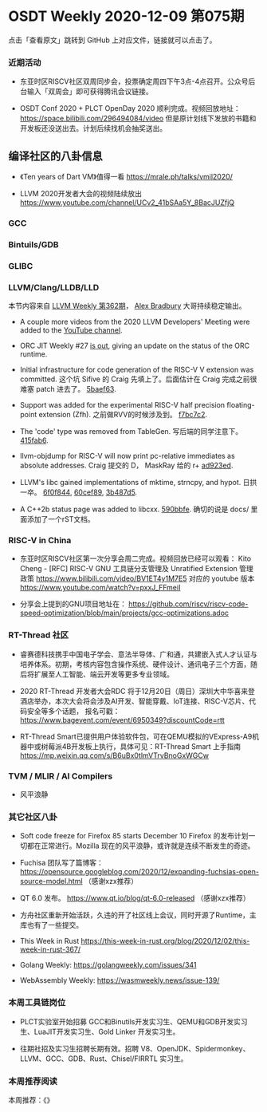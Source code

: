 # OSDT Weekly 2020-12-09 第075期

点击「查看原文」跳转到 GitHub 上对应文件，链接就可以点击了。

### 近期活动

* 东亚时区RISCV社区双周同步会，投票确定周四下午3点-4点召开。公众号后台输入「双周会」即可获得腾讯会议链接。

* OSDT Conf 2020 + PLCT OpenDay 2020 顺利完成。视频回放地址：
  https://space.bilibili.com/296494084/video
  但是原计划线下发放的书籍和开发板还没送出去。计划后续找机会抽奖送出。

## 编译社区的八卦信息

* 《Ten years of Dart VM》值得一看
  https://mrale.ph/talks/vmil2020/

* LLVM 2020开发者大会的视频陆续放出
  https://www.youtube.com/channel/UCv2_41bSAa5Y_8BacJUZfjQ

### GCC

### Bintuils/GDB


### GLIBC


### LLVM/Clang/LLDB/LLD

本节内容来自 [LLVM Weekly 第362期](http://llvmweekly.org/issue/362)，
[Alex Bradbury](https://www.linkedin.com/in/alex-bradbury/) 大哥持续稳定输出。

* A couple more videos from the 2020 LLVM Developers' Meeting were added to the [YouTube channel](https://www.youtube.com/channel/UCv2_41bSAa5Y_8BacJUZfjQ).

* ORC JIT Weekly #27 [is out](http://lists.llvm.org/pipermail/llvm-dev/2020-December/147183.html),
  giving an update on the status of the ORC runtime.


* Initial infrastructure for code generation of the RISC-V V extension was committed.
  这个坑 Sifive 的 Craig 先填上了。后面估计在 Craig 完成之前很难塞 patch 进去了。
  [5baef63](https://reviews.llvm.org/rG5baef6353e8).


* Support was added for the experimental RISC-V half precision floating-point extension (Zfh).
  之前做RVV的时候涉及到。
  [f7bc7c2](https://reviews.llvm.org/rGf7bc7c2981d).

* The 'code' type was removed from TableGen.
  写后端的同学注意下。
  [415fab6](https://reviews.llvm.org/rG415fab6f67b).

* llvm-objdump for RISC-V will now print pc-relative immediates as absolute addresses.
  Craig 提交的 D， MaskRay 给的 r+
  [ad923ed](https://reviews.llvm.org/rGad923edfc1c).

* LLVM's libc gained implementations of mktime, strncpy, and hypot.
  日拱一卒。
  [6f0f844](https://reviews.llvm.org/rG6f0f844e9af),
  [60cef89](https://reviews.llvm.org/rG60cef893627),
  [3b487d5](https://reviews.llvm.org/rG3b487d51e2e).

* A C++2b status page was added to libcxx.
  [590bbfe](https://reviews.llvm.org/rG590bbfe0d80).
  确切的说是 docs/ 里面添加了一个rST文档。

### RISC-V in China

* 东亚时区RISCV社区第一次分享会周二完成。视频回放已经可以观看：
  Kito Cheng - [RFC] RISC-V GNU 工具链分支管理及 Unratified Extension 管理政策
  https://www.bilibili.com/video/BV1ET4y1M7E5
  对应的 youtube 版本
  https://www.youtube.com/watch?v=pxxJ_FFmeiI

* 分享会上提到的GNU项目地址在：
  https://github.com/riscv/riscv-code-speed-optimization/blob/main/projects/gcc-optimizations.adoc

### RT-Thread 社区

- 睿赛德科技携手中国电子学会、意法半导体、广和通，共建嵌入式人才认证与培养体系。初期，考核内容包含操作系统、硬件设计、通讯电子三个方面，随后将扩展至人工智能、端云开发等更多专业领域。

- 2020 RT-Thread 开发者大会RDC 将于12月20日（周日）深圳大中华喜来登酒店举办，本次大会将会涉及AI开发、智能穿戴、IoT连接、RISC-V芯片、代码安全等多个话题， 报名可戳：
https://www.bagevent.com/event/6950349?discountCode=rtt

- RT-Thread Smart已提供用户体验软件包，可在QEMU模拟的VExpress-A9机器中或树莓派4B开发板上执行，具体可见：RT-Thread Smart 上手指南 https://mp.weixin.qq.com/s/B6uBx0tlmVTrvBnoGxWGCw

### TVM / MLIR / AI Compilers

- 风平浪静

### 其它社区八卦

- Soft code freeze for Firefox 85 starts December 10
  Firefox 的发布计划一切都在正常进行。Mozilla 现在的风平浪静，或许就是连续不断发生的奇迹。

- Fuchisa 团队写了篇博客：
  https://opensource.googleblog.com/2020/12/expanding-fuchsias-open-source-model.html
  （感谢xzx推荐）

- QT 6.0 发布。
  https://www.qt.io/blog/qt-6.0-released
  （感谢xzx推荐）

- 方舟社区重新开始活跃，久违的开了社区线上会议，同时开源了Runtime，主库也有了一些提交。

- This Week in Rust
  https://this-week-in-rust.org/blog/2020/12/02/this-week-in-rust-367/

- Golang Weekly:
  https://golangweekly.com/issues/341

- WebAssembly Weekly:
  https://wasmweekly.news/issue-139/

### 本周工具链岗位

- PLCT实验室开始招募 GCC和Binutils开发实习生、QEMU和GDB开发实习生、LuaJIT开发实习生、Gold Linker 开发实习生。

- 往期社招及实习生招聘长期有效。招聘 V8、OpenJDK、Spidermonkey、LLVM、GCC、GDB、Rust、Chisel/FIRRTL 实习生。

### 本周推荐阅读

本周推荐：《》
